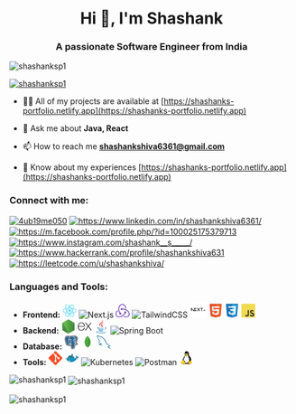 <h1 align="center">Hi 👋, I'm Shashank</h1>
<h3 align="center">A passionate Software Engineer from India</h3>

<p align="left"> <img src="https://komarev.com/ghpvc/?username=shashanksp1&label=Profile%20views&color=0e75b6&style=flat" alt="shashanksp1" /> </p>

<p align="left"> <a href="https://github.com/ryo-ma/github-profile-trophy"><img src="https://github-profile-trophy.vercel.app/?username=shashanksp1" alt="shashanksp1" /></a> </p>

- 👨‍💻 All of my projects are available at [https://shashanks-portfolio.netlify.app](https://shashanks-portfolio.netlify.app)

- 💬 Ask me about **Java, React**

- 📫 How to reach me **shashankshiva6361@gmail.com**

- 📄 Know about my experiences [https://shashanks-portfolio.netlify.app](https://shashanks-portfolio.netlify.app)

<h3 align="left">Connect with me:</h3>
<p align="left">
<a href="https://twitter.com/4ub19me050" target="blank"><img align="center" src="https://raw.githubusercontent.com/rahuldkjain/github-profile-readme-generator/master/src/images/icons/Social/twitter.svg" alt="4ub19me050" height="30" width="40" /></a>
<a href="https://linkedin.com/in/https://www.linkedin.com/in/shashankshiva6361/" target="blank"><img align="center" src="https://raw.githubusercontent.com/rahuldkjain/github-profile-readme-generator/master/src/images/icons/Social/linked-in-alt.svg" alt="https://www.linkedin.com/in/shashankshiva6361/" height="30" width="40" /></a>
<a href="https://fb.com/https://m.facebook.com/profile.php/?id=100025175379713" target="blank"><img align="center" src="https://raw.githubusercontent.com/rahuldkjain/github-profile-readme-generator/master/src/images/icons/Social/facebook.svg" alt="https://m.facebook.com/profile.php/?id=100025175379713" height="30" width="40" /></a>
<a href="https://instagram.com/https://www.instagram.com/shashank__s_____/" target="blank"><img align="center" src="https://raw.githubusercontent.com/rahuldkjain/github-profile-readme-generator/master/src/images/icons/Social/instagram.svg" alt="https://www.instagram.com/shashank__s_____/" height="30" width="40" /></a>
<a href="https://www.hackerrank.com/https://www.hackerrank.com/profile/shashankshiva631" target="blank"><img align="center" src="https://raw.githubusercontent.com/rahuldkjain/github-profile-readme-generator/master/src/images/icons/Social/hackerrank.svg" alt="https://www.hackerrank.com/profile/shashankshiva631" height="30" width="40" /></a>
<a href="https://www.leetcode.com/https://leetcode.com/u/shashankshiva/" target="blank"><img align="center" src="https://raw.githubusercontent.com/rahuldkjain/github-profile-readme-generator/master/src/images/icons/Social/leet-code.svg" alt="https://leetcode.com/u/shashankshiva/" height="30" width="40" /></a>
</p>

<h3 align="left">Languages and Tools:</h3>
<ul>
<li> <b>Frontend:</b> <img src="https://raw.githubusercontent.com/devicons/devicon/master/icons/react/react-original.svg" alt="React" width="25" height="25"/> <img src="https://cdn.worldvectorlogo.com/logos/nextjs-2.svg" alt="Next.js" width="25" height="25"/> <img src="https://raw.githubusercontent.com/devicons/devicon/master/icons/redux/redux-original.svg" alt="Redux" width="25" height="25"/> <img src="https://www.vectorlogo.zone/logos/tailwindcss/tailwindcss-icon.svg" alt="TailwindCSS" width="25" height="25"/> <img src="https://raw.githubusercontent.com/devicons/devicon/master/icons/nextjs/nextjs-original-wordmark.svg" 
     alt="Next.js" width="25" height="25" style="background:white; border-radius:4px; padding:2px;"/> <img src="https://raw.githubusercontent.com/devicons/devicon/master/icons/html5/html5-original.svg" alt="HTML" width="25" height="25"/> <img src="https://raw.githubusercontent.com/devicons/devicon/master/icons/css3/css3-original.svg" alt="CSS" width="25" height="25"/> <img src="https://raw.githubusercontent.com/devicons/devicon/master/icons/javascript/javascript-original.svg" alt="JavaScript" width="25" height="25"/> </li> <li> <b>Backend:</b> <img src="https://raw.githubusercontent.com/devicons/devicon/master/icons/nodejs/nodejs-original.svg" alt="Node.js" width="25" height="25"/> <img src="https://raw.githubusercontent.com/devicons/devicon/master/icons/express/express-original.svg" alt="Express.js" width="25" height="25"/> <img src="https://raw.githubusercontent.com/devicons/devicon/master/icons/java/java-original.svg" alt="Java" width="25" height="25"/> <img src="https://www.vectorlogo.zone/logos/springio/springio-icon.svg" alt="Spring Boot" width="25" height="25"/> </li> <li> <b>Database:</b> <img src="https://raw.githubusercontent.com/devicons/devicon/master/icons/postgresql/postgresql-original.svg" alt="PostgreSQL" width="25" height="25"/> <img src="https://raw.githubusercontent.com/devicons/devicon/master/icons/mongodb/mongodb-original.svg" alt="MongoDB" width="25" height="25"/> <img src="https://raw.githubusercontent.com/devicons/devicon/master/icons/mysql/mysql-original.svg" alt="MySQL" width="25" height="25"/> </li> <li> <b>Tools:</b> <img src="https://raw.githubusercontent.com/devicons/devicon/master/icons/git/git-original.svg" alt="Git" width="25" height="25"/> <img src="https://raw.githubusercontent.com/devicons/devicon/master/icons/docker/docker-original.svg" alt="Docker" width="25" height="25"/> <img src="https://www.vectorlogo.zone/logos/kubernetes/kubernetes-icon.svg" alt="Kubernetes" width="25" height="25"/> <img src="https://www.vectorlogo.zone/logos/getpostman/getpostman-icon.svg" alt="Postman" width="25" height="25"/> <img src="https://raw.githubusercontent.com/devicons/devicon/master/icons/linux/linux-original.svg" alt="Linux" width="25" height="25"/> </li> </ul>

<p><img align="left" src="https://github-readme-stats.vercel.app/api/top-langs?username=shashanksp1&show_icons=true&locale=en&layout=compact" alt="shashanksp1" /></p>

<p>&nbsp;<img align="center" src="https://github-readme-stats.vercel.app/api?username=shashanksp1&show_icons=true&locale=en" alt="shashanksp1" /></p>

<p><img align="center" src="https://github-readme-streak-stats.herokuapp.com/?user=shashanksp1&" alt="shashanksp1" /></p>
 

